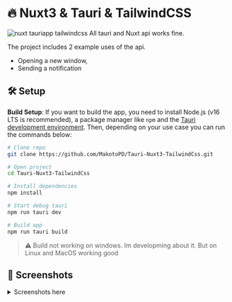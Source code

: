# 🔥 Nuxt3 & Tauri & TailwindCSS
![nuxt tauriapp tailwindcss](https://i.imgur.com/qNOUf2a.png)
All tauri and Nuxt api works fine. 

The project includes 2 example uses of the api.
* Opening a new window,
* Sending a notification

## 🛠 Setup

**Build Setup**: If you want to build the app, you need to install Node.js (v16 LTS is recommended), a package manager like `npm` and the [Tauri development environment](https://tauri.app/v1/guides/getting-started/prerequisites). Then, depending on your use case you can run the commands below:

```bash
# Clone repo
git clone https://github.com/MakotoPD/Tauri-Nuxt3-TailwindCss.git

# Open project
cd Tauri-Nuxt3-TailwindCss

# Install dependencies
npm install

# Start debug tauri
npm run tauri dev

# Build app
npm run tauri build
```
> ⚠️ Build not working on windows. Im developming about it. But on Linux and MacOS working good 

## 📸 Screenshots
<details>
	<summary>Screenshots here</summary>
	<img src="https://i.imgur.com/Ao5MiP5.png" alt="Home screen" />
	<img src="https://i.imgur.com/qYMe9Ef.png" alt="notification" />
	<img src="https://i.imgur.com/lqYJc1w.png" alt="About project window" />
</details>